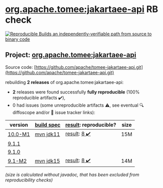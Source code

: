 [org.apache.tomee:jakartaee-api](https://central.sonatype.com/artifact/org.apache.tomee/jakartaee-api/10.0-M1/versions) RB check
=======

[![Reproducible Builds](https://reproducible-builds.org/images/logos/rb.svg) an independently-verifiable path from source to binary code](https://reproducible-builds.org/)

## Project: [org.apache.tomee:jakartaee-api](https://central.sonatype.com/artifact/org.apache.tomee/jakartaee-api/10.0-M1/versions)

Source code: [https://github.com/apache/tomee-jakartaee-api.git](https://github.com/apache/tomee-jakartaee-api.git)

rebuilding **2 releases** of org.apache.tomee:jakartaee-api:
- **2** releases were found successfully **fully reproducible** (100% reproducible artifacts :heavy_check_mark:),
- 0 had issues (some unreproducible artifacts :warning:, see eventual :mag: diffoscope and/or :memo: issue tracker links):

| version | [build spec](/BUILDSPEC.md) | [result](https://reproducible-builds.org/docs/jvm/): reproducible? | size |
| -- | --------- | ------ | -- |
| [10.0-M1](https://central.sonatype.com/artifact/org.apache.tomee/jakartaee-api/10.0-M1/pom) | [mvn jdk11](jakartaee-api-10.0-M1.buildspec) | [result](jakartaee-api-10.0-M1.buildinfo): [8 :heavy_check_mark: ](jakartaee-api-10.0-M1.buildcompare) | 15M |
| [9.1.1](https://central.sonatype.com/artifact/org.apache.tomee/jakartaee-api/9.1.1/pom) | | | |
| [9.1.0](https://central.sonatype.com/artifact/org.apache.tomee/jakartaee-api/9.1.0/pom) | | | |
| [9.1-M2](https://central.sonatype.com/artifact/org.apache.tomee/jakartaee-api/9.1-M2/pom) | [mvn jdk15](jakartaee-api-9.1-M2.buildspec) | [result](jakartaee-api-9.1-M2.buildinfo): [8 :heavy_check_mark: ](jakartaee-api-9.1-M2.buildcompare) | 14M |

<i>(size is calculated without javadoc, that has been excluded from reproducibility checks)</i>
